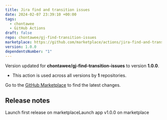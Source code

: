 ```yaml
---
title: Jira find and transition issues
date: 2024-02-07 23:39:10 +00:00
tags:
  - chontawee
  - GitHub Actions
draft: false
repo: chontawee/gj-find-transition-issues
marketplace: https://github.com/marketplace/actions/jira-find-and-transition-issues
version: 1.0.0
dependentsNumber: "1"
---
```



Version updated for **chontawee/gj-find-transition-issues** to version **1.0.0**.
- This action is used across all versions by **1** repositories.

Go to the [GitHub Marketplace](https://github.com/marketplace/actions/jira-find-and-transition-issues) to find the latest changes.

## Release notes

Launch first release on marketplaceLaunch app v1.0.0 on marketplace
